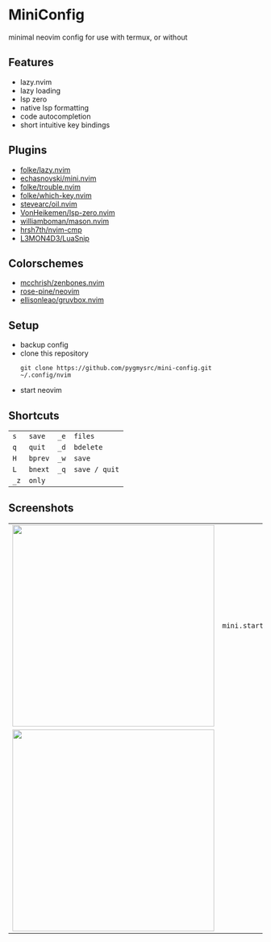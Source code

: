 # MiniConfig

minimal neovim config for use with termux, or without

## Features
- lazy.nvim
- lazy loading
- lsp zero
- native lsp formatting
- code autocompletion
- short intuitive key bindings

## Plugins
- [folke/lazy.nvim](https://github.com/folke/lazy.nvim)
- [echasnovski/mini.nvim](https://github.com/echasnovski/mini.nvim)
- [folke/trouble.nvim](https://github.com/folke/trouble.nvim)
- [folke/which-key.nvim](https://github.com/folke/which-key.nvim)
- [stevearc/oil.nvim](https://github.com/stevearc/oil.nvim)
- [VonHeikemen/lsp-zero.nvim](https://github.com/VonHeikemen/lsp-zero.nvim)
- [williamboman/mason.nvim](https://github.com/williamboman/mason.nvim)
- [hrsh7th/nvim-cmp](https://github.com/hrsh7th/nvim-cmp)
- [L3MON4D3/LuaSnip](https://github.com/L3MON4D3/LuaSnip)

## Colorschemes
- [mcchrish/zenbones.nvim](https://github.com/mcchrish/zenbones.nvim)
- [rose-pine/neovim](https://github.com/rose-pine/neovim)
- [ellisonleao/gruvbox.nvim](https://github.com/rose-pine/neovim)

## Setup
- backup config
- clone this repository 
  ```
  git clone https://github.com/pygmysrc/mini-config.git ~/.config/nvim
  ```
- start neovim

## Shortcuts

|     |         |      |               |
| --- | ---     | ---  | ---           |
| `s` | `save`  | `_e` | `files`       |
| `q` | `quit`  | `_d` | `bdelete`     |
| `H` | `bprev` | `_w` | `save`        |
| `L` | `bnext` | `_q` | `save / quit` |
| `_z` | `only`  |

## Screenshots
|     |     |     |     |
| --- | --- | --- | --- |
| <img src='https://github.com/pygmysrc/mini-config/assets/57778636/3cd07884-6bf7-4f4d-8b8c-7f2577f62287' height='400px' /> | `mini.start` | <img src='https://github.com/pygmysrc/mini-config/assets/57778636/d0413537-8e36-42f3-a8d4-6b8a93b3b2ad' height='400px' /> | `oil.nvim` |||
| <img src='https://github.com/pygmysrc/mini-config/assets/57778636/e7fe2c6d-f734-431c-b9d3-12ea4ea7f65c' height='400px' /> |  |||

